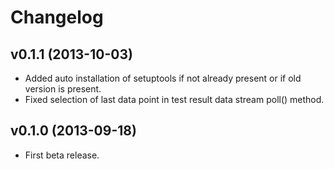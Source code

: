 # Changelog

## v0.1.1 (2013-10-03)

- Added auto installation of setuptools if not already present or if old version is present.
- Fixed selection of last data point in test result data stream poll() method.

## v0.1.0 (2013-09-18)

- First beta release.
